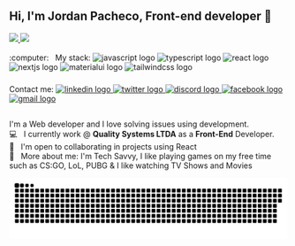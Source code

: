 ## Hi, I'm Jordan Pacheco, Front-end developer 👋
<div>
 <a href="https://github.com/jordanpacheco1">
  <img height="180em" src="https://github-readme-stats.vercel.app/api?username=jordanpacheco1&show_icons=true&theme=tokyonight&include_all_commits=true&count_private=true" />
  <img height="180em" src="https://github-readme-stats.vercel.app/api/top-langs/?username=jordanpacheco1&layout=compact&langs_count=16&theme=tokyonight" />
 </a>
</div>
  
<div style="display: inline_block"><br>
 :computer: &nbsp; My stack:
  <img src="https://cdn.jsdelivr.net/gh/devicons/devicon/icons/javascript/javascript-original.svg" height="40" width="52" alt="javascript logo"  />
  <img src="https://cdn.jsdelivr.net/gh/devicons/devicon/icons/typescript/typescript-original.svg" height="40" width="52" alt="typescript logo"  />
  <img src="https://cdn.jsdelivr.net/gh/devicons/devicon/icons/react/react-original.svg" height="40" width="52" alt="react logo"  />
  <img src="https://cdn.jsdelivr.net/gh/devicons/devicon/icons/nextjs/nextjs-original.svg" height="40" width="52" alt="nextjs logo"  />
  <img src="https://cdn.jsdelivr.net/gh/devicons/devicon/icons/materialui/materialui-original.svg" height="40" width="52" alt="materialui logo"  />
  <img src="https://cdn.jsdelivr.net/gh/devicons/devicon/icons/tailwindcss/tailwindcss-original-wordmark.svg" height="40" width="52" alt="tailwindcss logo"  />
</div>

###
Contact me: 
  <a href="https://www.linkedin.com/in/jordan-pacheco/" target="_blank">
    <img src="https://raw.githubusercontent.com/maurodesouza/profile-readme-generator/master/src/assets/icons/social/linkedin/default.svg" width="52" height="40" alt="linkedin logo"  />
  </a>
  <a href="https://twitter.com/JordanPBorges" target="_blank">
    <img src="https://raw.githubusercontent.com/maurodesouza/profile-readme-generator/master/src/assets/icons/social/twitter/default.svg" width="52" height="40" alt="twitter logo"  />
  </a>
  <a href="Soulsgod#0142" target="_blank">
    <img src="https://raw.githubusercontent.com/maurodesouza/profile-readme-generator/master/src/assets/icons/social/discord/default.svg" width="52" height="40" alt="discord logo"  />
  </a>
  <a href="https://www.facebook.com/JordanPachecoo" target="_blank">
    <img src="https://raw.githubusercontent.com/maurodesouza/profile-readme-generator/master/src/assets/icons/social/facebook/default.svg" width="52" height="40" alt="facebook logo"  />
  </a>
  <a href="mailto:jordanrune@gmail.com" target="_blank">
    <img src="https://raw.githubusercontent.com/maurodesouza/profile-readme-generator/master/src/assets/icons/social/gmail/default.svg" width="52" height="40" alt="gmail logo"  />
  </a>
###

  ##
  

 
 I'm a Web developer and I love solving issues using development.
 <br/> :computer:  &nbsp; I currently work @ **Quality Systems LTDA** as a **Front-End** Developer.
 <br/> :purple_heart: &nbsp; I'm open to collaborating in projects using React
 <br/> 💬  &nbsp; More about me: I'm Tech Savvy, I like playing games on my free time such as CS:GO, LoL, PUBG & I like watching TV Shows and Movies
 
 ![Snake animation](https://github.com/jordanpacheco1/jordanpacheco1/blob/output/github-contribution-grid-snake.svg)
